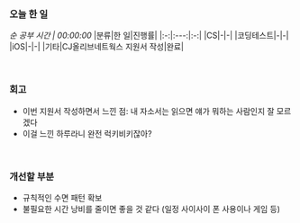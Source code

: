 ### 오늘 한 일
_순 공부 시간 | 00:00:00_
|분류|한 일|진행률|
|:-:|:---:|:-:|
|CS|-|-|
|코딩테스트|-|-|
|iOS|-|-|
|기타|CJ올리브네트웍스 지원서 작성|완료|

<br>

### 회고
- 이번 지원서 작성하면서 느낀 점: 내 자소서는 읽으면 얘가 뭐하는 사람인지 잘 모르겠다
- 이걸 느낀 하루라니 완전 럭키비키잖아?

<br>

### 개선할 부분
- 규칙적인 수면 패턴 확보
- 불필요한 시간 낭비를 줄이면 좋을 것 같다 (일정 사이사이 폰 사용이나 게임 등)
